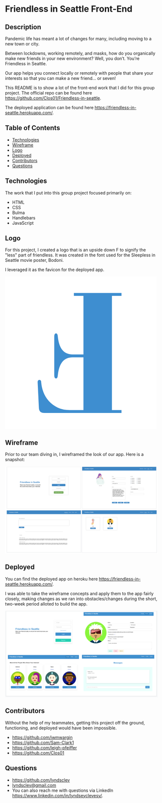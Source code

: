# Friendless in Seattle Front-End 

## Description
Pandemic life has meant a lot of changes for many, including moving to a new town or city.

Between lockdowns, working remotely, and masks, how do you organically make new friends in your new environment? Well, you don’t. You’re Friendless in Seattle. 

Our app helps you connect locally or remotely with people that share your interests so that you can make a new friend… or seven! 

This README is to show a lot of the front-end work that I did for this group project. The official repo can be found here https://github.com/Clos01/Friendless-in-seattle. 

The deployed application can be found here https://friendless-in-seattle.herokuapp.com/. 

## Table of Contents
* [Technologies](#technologies)
* [Wireframe](#wireframe)
* [Logo](#logo)
* [Deployed](#deployed)
* [Contributors](#contributors)
* [Questions](#questions)

## Technologies 
The work that I put into this group project focused primarily on: 

* HTML 
* CSS
* Bulma
* Handlebars 
* JavaScript 

## Logo
For this project, I created a logo that is an upside down F to signify the "less" part of friendless. It was created in the font used for the Sleepless in Seattle movie poster, Bodoni. 

I leveraged it as the favicon for the deployed app. 

![Logo](/images/f-logo.png)

## Wireframe
Prior to our team diving in, I wireframed the look of our app. Here is a snapshot: 

![Wireframe](/images/wire-frame.png)


## Deployed
You can find the deployed app on heroku here https://friendless-in-seattle.herokuapp.com/. 

I was able to take the wireframe concepts and apply them to the app fairly closely, making changes as we ran into obstacles/changes during the short, two-week period alloted to build the app. 

![Deployed-app](/images/deployed-app.png)

## Contributors
Without the help of my teammates, getting this project off the ground, functioning, and deployed would have been impossible. 

* https://github.com/iwmwargin
* https://github.com/Sam-Clark1
* https://github.com/leigh-pfeiffer
* https://github.com/Clos01


## Questions 
* https://github.com/lyndsclev
* lyndsclev@gmail.com
* You can also reach me with questions via LinkedIn https://www.linkedin.com/in/lyndseyclevesy/. 